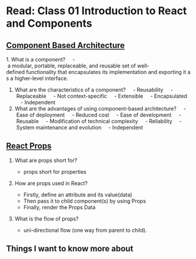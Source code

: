 # Read: Class 01 Introduction to React and Components

## [Component Based Architecture](https://www.tutorialspoint.com/software_architecture_design/component_based_architecture.htm)

1. What is a component?
    - a modular, portable, replaceable, and reusable set of well-defined functionality that encapsulates its implementation and exporting it as a higher-level interface.

1. What are the characteristics of a component?
    - Reusability
    - Replaceable
    - Not context-specific
    - Extensible
    - Encapsulated
    - Independent
1. What are the advantages of using component-based architecture?
    - Ease of deployment
    - Reduced cost
    - Ease of development
    - Reusable
    - Modification of technical complexity
    - Reliability
    - System maintenance and evolution
    - Independent

## [React Props](https://itnext.io/what-is-props-and-how-to-use-it-in-react-da307f500da0)

1. What are props short for?
    - props short for properties

1. How are props used in React?
    - Firstly, define an attribute and its value(data)
    - Then pass it to child component(s) by using Props
    - Finally, render the Props Data

1. What is the flow of props?
    - uni-directional flow (one way from parent to child).

## Things I want to know more about
